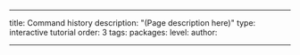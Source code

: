 ---

title: Command history
description: "(Page description here)"
type: interactive tutorial
order: 3
tags: 
packages: 
level: 
author: 

---